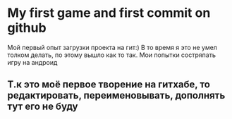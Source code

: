 # My first game and first commit on github
Мой первый опыт загрузки проекта на гит:)
В то время я это не умел толком делать, по этому вышло как то так.
Мои попытки состряпать игру на андроид


## Т.к это моё первое творение на гитхабе, то редактировать, переименовывать, дополнять тут его не буду
